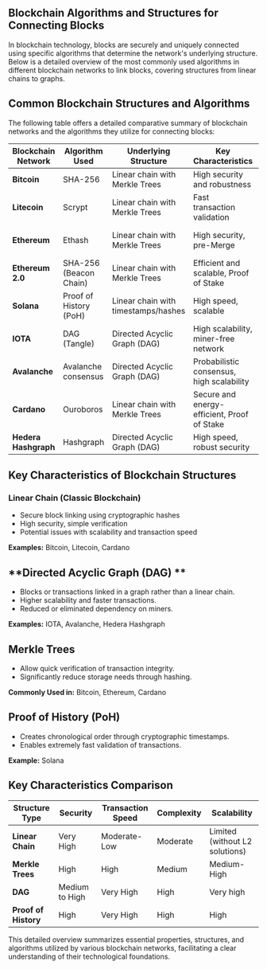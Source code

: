 ## **Blockchain Algorithms and Structures for Connecting Blocks**

In blockchain technology, blocks are securely and uniquely connected using specific algorithms that determine the network's underlying structure. Below is a detailed overview of the most commonly used algorithms in different blockchain networks to link blocks, covering structures from linear chains to graphs.

## **Common Blockchain Structures and Algorithms**

The following table offers a detailed comparative summary of blockchain networks and the algorithms they utilize for connecting blocks:

| Blockchain Network | Algorithm Used           | Underlying Structure                   | Key Characteristics                           | Hash Algorithm        |
|--------------------|--------------------------|-------------------------------------|-----------------------------------------------|-----------------------|
| **Bitcoin**        | SHA-256                  | Linear chain with Merkle Trees       | High security and robustness                  | SHA-256               |
| **Litecoin**       | Scrypt                   | Linear chain with Merkle Trees       | Fast transaction validation                   | Scrypt                |
| **Ethereum**       | Ethash                   | Linear chain with Merkle Trees       | High security, pre-Merge                      | Ethash (SHA-3 variant)|
| **Ethereum 2.0**   | SHA-256 (Beacon Chain)   | Linear chain with Merkle Trees       | Efficient and scalable, Proof of Stake        | SHA-256               |
| **Solana**         | Proof of History (PoH)   | Linear chain with timestamps/hashes  | High speed, scalable                         | SHA-256 (modified)    |
| **IOTA**           | DAG (Tangle)             | Directed Acyclic Graph (DAG)         | High scalability, miner-free network          | Curl-P-81             |
| **Avalanche**      | Avalanche consensus      | Directed Acyclic Graph (DAG)         | Probabilistic consensus, high scalability     | SHA-256 and variants  |
| **Cardano**        | Ouroboros                | Linear chain with Merkle Trees       | Secure and energy-efficient, Proof of Stake   | SHA-256               |
| **Hedera Hashgraph** | Hashgraph               | Directed Acyclic Graph (DAG)         | High speed, robust security                  | SHA-384               |

## **Key Characteristics of Blockchain Structures**

### Linear Chain (Classic Blockchain)
- Secure block linking using cryptographic hashes
- High security, simple verification
- Potential issues with scalability and transaction speed

**Examples:** Bitcoin, Litecoin, Cardano

##  **Directed Acyclic Graph (DAG) **

- Blocks or transactions linked in a graph rather than a linear chain.
- Higher scalability and faster transactions.
- Reduced or eliminated dependency on miners.

**Examples:** IOTA, Avalanche, Hedera Hashgraph

## **Merkle Trees**

- Allow quick verification of transaction integrity.
- Significantly reduce storage needs through hashing.

**Commonly Used in:** Bitcoin, Ethereum, Cardano

## **Proof of History (PoH)**

- Creates chronological order through cryptographic timestamps.
- Enables extremely fast validation of transactions.

**Example:** Solana

##  **Key Characteristics Comparison**

| Structure Type           | Security          | Transaction Speed | Complexity      | Scalability          |
|--------------------------|-------------------|-------------------|-----------------|----------------------|
| **Linear Chain**         | Very High         | Moderate-Low      | Moderate        | Limited (without L2 solutions) |
| **Merkle Trees**         | High              | High              | Medium          | Medium-High          |
| **DAG**                  | Medium to High    | Very High         | High            | Very high            |
| **Proof of History**     | High              | Very High         | High            | High                 |

This detailed overview summarizes essential properties, structures, and algorithms utilized by various blockchain networks, facilitating a clear understanding of their technological foundations.

